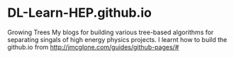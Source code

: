 # DL-Learn-HEP.github.io
Growing Trees
My blogs for building various tree-based algorithms for separating singals of high energy physics projects. 
I learnt how to build the github.io from http://jmcglone.com/guides/github-pages/#
